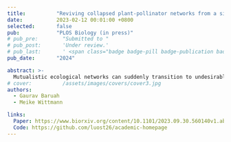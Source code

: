 ```yaml
---
title:          "Reviving collapsed plant-pollinator networks from a single species"
date:           2023-02-12 00:01:00 +0800
selected:       false
pub:            "PLOS Biology (in press)"
# pub_pre:        "Submitted to "
# pub_post:       'Under review.'
# pub_last:       ' <span class="badge badge-pill badge-publication badge-success">Spotlight</span>'
pub_date:       "2024"

abstract: >-
  Mutualistic ecological networks can suddenly transition to undesirable states, due to small changes in environmental conditions. Recovering from such a collapse can be difficult as reversing the original environmental conditions may be infeasible. Additionally, such networks can also exhibit hysteresis, implying that ecological networks may not recover. Here, using a dynamical eco-evolutionary framework, we try to resurrect mutualistic networks from an undesirable low-functional collapse state to a high-functioning state. ..
# cover:          /assets/images/covers/cover3.jpg
authors:
  - Gaurav Baruah
  - Meike Wittmann

links:
  Paper: https://www.biorxiv.org/content/10.1101/2023.09.30.560140v1.abstract
  Code: https://github.com/luost26/academic-homepage
---
```

